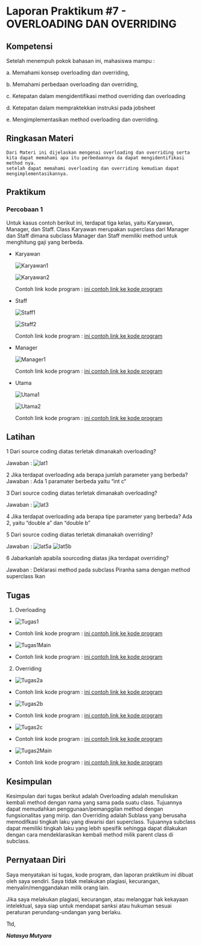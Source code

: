 # Laporan Praktikum #7 - OVERLOADING DAN OVERRIDING

## Kompetensi
Setelah menempuh pokok bahasan ini, mahasiswa mampu :

a. Memahami konsep overloading dan overriding,

b. Memahami perbedaan overloading dan overriding,

c. Ketepatan dalam mengidentifikasi method overriding dan overloading

d. Ketepatan dalam mempraktekkan instruksi pada jobsheet

e. Mengimplementasikan method overloading dan overriding.

## Ringkasan Materi
    Dari Materi ini dijelaskan mengenai overloading dan overriding serta kita dapat memahami apa itu perbedaannya da dapat mengidentifikasi method nya. 
    setelah dapat memahami overloading dan overriding kemudian dapat mengimplementasikannya.

## Praktikum

### Percobaan 1

Untuk kasus contoh berikut ini, terdapat tiga kelas, yaitu Karyawan, Manager, dan Staff.
Class Karyawan merupakan superclass dari Manager dan Staff dimana subclass Manager dan
Staff memiliki method untuk menghitung gaji yang berbeda.

- Karyawan

    ![Karyawan1](img/Karyawan1.PNG)

    ![Karyawan2](img/Karyawan2.png)

    Contoh link kode program : [ini contoh link ke kode program](../../src/7_Overriding_dan_Overloading/Karyawan_1841720026Ntsy.java)

- Staff

    ![Staff1](img/Staff1.png)

    ![Staff2](img/Staff2.png)

    Contoh link kode program : [ini contoh link ke kode program](../../src/7_Overriding_dan_Overloading/Staff_1841720026Ntsy.java)

- Manager

    ![Manager1](img/Manager1.png)

    Contoh link kode program : [ini contoh link ke kode program](../../src/7_Overriding_dan_Overloading/Manager_1841720026Ntsy.java)

- Utama

    ![Utama1](img/Utama1.png)

    ![Utama2](img/Utama2.png)

    Contoh link kode program : [ini contoh link ke kode program](../../src/7_Overriding_dan_Overloading/Utama_1841720026Ntsy.java)

## Latihan

1 Dari source coding diatas terletak dimanakah overloading?

Jawaban : 
    ![lat1](img/lat1.png)
 
2 Jika terdapat overloading ada berapa jumlah parameter yang berbeda?
Jawaban : Ada 1 paramater berbeda yaitu “int c“

3 Dari source coding diatas terletak dimanakah overloading?

Jawaban : ![lat3](img/lat3.png)
  
4 Jika terdapat overloading ada berapa tipe parameter yang berbeda?
Ada 2, yaitu “double a” dan “double b”

5 Dari source coding diatas terletak dimanakah overriding?
 
Jawaban : ![lat5a](img/lat5.png)
          ![lat5b](img/lat5b.png)

6 Jabarkanlah apabila sourcoding diatas jika terdapat overriding?

Jawaban : Deklarasi method pada subclass Piranha sama dengan method superclass Ikan


## Tugas

1. Overloading
- ![Tugas1](img/Tugas1.png)

- Contoh link kode program : [ini contoh link ke kode program](../../src/7_Overriding_dan_Overloading/Segitiga1841720026Ntsy.java)

- ![Tugas1Main](img/Tugas1Main.png)

- Contoh link kode program : [ini contoh link ke kode program](../../src/7_Overriding_dan_Overloading/MainSegitiga1841720026Ntsy.java)

2. Overriding
- ![Tugas2a](img/Tugasa.png)
- Contoh link kode program : [ini contoh link ke kode program](../../src/7_Overriding_dan_Overloading/Manusia1841720026Ntsy.java)

- ![Tugas2b](img/Tugasb.png)
- Contoh link kode program : [ini contoh link ke kode program](../../src/7_Overriding_dan_Overloading/Dosen1841720026Ntsy.java)

- ![Tugas2c](img/Mahasiswa.png)
- Contoh link kode program : [ini contoh link ke kode program](../../src/7_Overriding_dan_Overloading/Mahasiswa1841720026Ntsy.java)

- ![Tugas2Main](img/Tugas2c.png)
- Contoh link kode program : [ini contoh link ke kode program](../../src/7_Overriding_dan_Overloading/MainOverriding1841720026Ntsy.java)

## Kesimpulan
Kesimpulan dari tugas berikut adalah Overloading
adalah menuliskan kembali method dengan nama yang sama pada suatu class. Tujuannya dapat memudahkan penggunaan/pemanggilan method dengan fungsionalitas yang mirip. dan Overriding adalah Sublass yang berusaha memodifkasi tingkah laku yang diwarisi dari superclass. Tujuannya subclass dapat memiliki tingkah laku yang lebih spesifik sehingga dapat dilakukan dengan cara mendeklarasikan kembali method milik parent class di subclass.

## Pernyataan Diri

Saya menyatakan isi tugas, kode program, dan laporan praktikum ini dibuat oleh saya sendiri. Saya tidak melakukan plagiasi, kecurangan, menyalin/menggandakan milik orang lain.

Jika saya melakukan plagiasi, kecurangan, atau melanggar hak kekayaan intelektual, saya siap untuk mendapat sanksi atau hukuman sesuai peraturan perundang-undangan yang berlaku.

Ttd,

***Natasya Mutyara***
